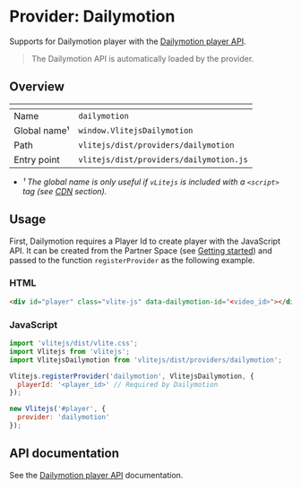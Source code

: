 # Provider: Dailymotion

Supports for Dailymotion player with the [Dailymotion player API](https://developers.dailymotion.com/player/#player-library-script).

> The Dailymotion API is automatically loaded by the provider.

## Overview

| <!-- -->          | <!-- -->                                |
| ----------------- | --------------------------------------- |
| Name              | `dailymotion`                           |
| Global name&sup1; | `window.VlitejsDailymotion`             |
| Path              | `vlitejs/dist/providers/dailymotion`    |
| Entry point       | `vlitejs/dist/providers/dailymotion.js` |

- _&sup1; The global name is only useful if `vLitejs` is included with a `<script>` tag (see [CDN](../../../README.md#CDN) section)._

## Usage

First, Dailymotion requires a Player Id to create player with the JavaScript API. It can be created from the Partner Space (see [Getting started](https://developers.dailymotion.com/player#getting-started)) and passed to the function `registerProvider` as the following example.

### HTML

```html
<div id="player" class="vlite-js" data-dailymotion-id="<video_id>"></div>
```

### JavaScript

```js
import 'vlitejs/dist/vlite.css';
import Vlitejs from 'vlitejs';
import VlitejsDailymotion from 'vlitejs/dist/providers/dailymotion';

Vlitejs.registerProvider('dailymotion', VlitejsDailymotion, {
  playerId: '<player_id>' // Required by Dailymotion
});

new Vlitejs('#player', {
  provider: 'dailymotion'
});
```

## API documentation

See the [Dailymotion player API](https://developers.dailymotion.com/player/#player-library-script) documentation.
